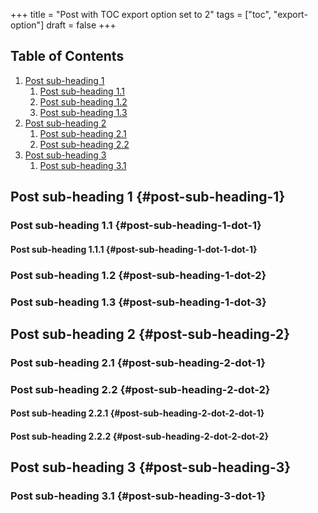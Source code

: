 +++
title = "Post with TOC export option set to 2"
tags = ["toc", "export-option"]
draft = false
+++

## Table of Contents

1.  [Post sub-heading 1](#post-sub-heading-1)
    1.  [Post sub-heading 1.1](#post-sub-heading-1-dot-1)
    2.  [Post sub-heading 1.2](#post-sub-heading-1-dot-2)
    3.  [Post sub-heading 1.3](#post-sub-heading-1-dot-3)
2.  [Post sub-heading 2](#post-sub-heading-2)
    1.  [Post sub-heading 2.1](#post-sub-heading-2-dot-1)
    2.  [Post sub-heading 2.2](#post-sub-heading-2-dot-2)
3.  [Post sub-heading 3](#post-sub-heading-3)
    1.  [Post sub-heading 3.1](#post-sub-heading-3-dot-1)


## Post sub-heading 1 {#post-sub-heading-1}


### Post sub-heading 1.1 {#post-sub-heading-1-dot-1}


#### Post sub-heading 1.1.1 {#post-sub-heading-1-dot-1-dot-1}


### Post sub-heading 1.2 {#post-sub-heading-1-dot-2}


### Post sub-heading 1.3 {#post-sub-heading-1-dot-3}


## Post sub-heading 2 {#post-sub-heading-2}


### Post sub-heading 2.1 {#post-sub-heading-2-dot-1}


### Post sub-heading 2.2 {#post-sub-heading-2-dot-2}


#### Post sub-heading 2.2.1 {#post-sub-heading-2-dot-2-dot-1}


#### Post sub-heading 2.2.2 {#post-sub-heading-2-dot-2-dot-2}


## Post sub-heading 3 {#post-sub-heading-3}


### Post sub-heading 3.1 {#post-sub-heading-3-dot-1}
